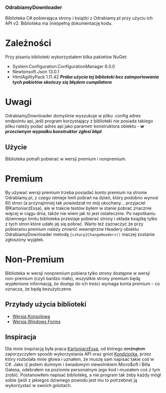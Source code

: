 ### OdrabiamyDownloader
Biblioteka C# pobierająca strony i książki z Odrabiamy.pl przy użyciu ich API v2.
Biblioteka ma (nie)pełną dokumentację kodu.
# Zależności
Przy pisaniu biblioteki wykorzystałem kilka pakietów NuGet:
- System.Configuration.ConfigurationManager 6.0.0
- Newtonsoft.Json 13.0.1
- HtmlAgilityPack 1.11.42
***Próba użycia tej biblioteki bez zaimportowania tych pakietów skończy się błędem cumpilatora***
# Uwagi 
OdrabiamyDownloader domyślnie wyszukuje w pliku .config adres endpointu api, jeśli program korzystający z biblioteki
nie posiada takiego pliku należy podać adres api jako parametr konstruktora obiektu - ***w przeciwnym wypadku konstruktor zgłosi błąd***
## Użycie
Biblioteka potrafi pobierać w wersji premium i nonpremium.
# Premium
By używać wersji premium trzeba posiadać konto premium na stronie Odrabiamy.pl, z czego
istnieje limit pobrań na dzień, który podobno wynosi 60 stron (a przynajmniej tak powiedział mi mój ukochany... przyjaciel @KartoniarzEssa), 
ale w trakcie testów byłem w stanie pobrać znacznie więcej w ciągu dnia, także nie wiem jak to jest ostatecznie. 
Po napotkaniu dziennego limitu biblioteka przestaje pobierać strony i składa książkę tylko z tych stron które udało jej się pobrać.
Warto też zaznaczyć że przy pobieraniu premium należy zmienić wewnętrzne Headery obiektu OdrabiamyDownloader metodą ```{csharp}ChangeHeaders()```
inaczej zostanie zgłoszony wyjątek.
# Non-Premium
Biblioteka w wersji nonpremium pobiera tylko strony dostępne w wersji non-premium (czyli bardzo mało), wszystkie strony premium
będą wypłenione informacją, że dostęp do ich treści wymaga konta premium - co oznacza, że będą bezużytczene.
## Przyłady użycia biblioteki
- [Wersja Konsolowa]()
- [Wersja Windows Forms]()
## Inspiracja
Dla mnie inspiracją była praca [KartoniarzEssa](https://github.com/KartoniarzEssa/BetterOdrabiamyDownloader), od którego ~~zerżnąłem~~ zaporzyczyłem
sposób wykorzystania API oraz gniot [Kondziorka](https://github.com/konrad11901/OdrabiamyDownloader), przez który rozbolała mnie głowa i uznałem,
że muszę sam napisać takie coś w C#. Jako iż jestem dumnym i świadomym niewolnikiem Micro$oft i Billa Gatesa, odebrałem na poziomie personalnym
jego kod i musiałem coś z tym zrobić. Postanowiłem napisać bibliotekę, a nie program tak żeby każdy mógł sobie (jeśli z jakiegoś dziwnego powodu jest mu to potrzebne)
ją wykorzystać w swoich gniotach.
